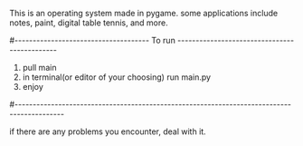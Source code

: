 This is an operating system made in pygame. some applications include notes, paint, digital table tennis, and more.

#------------------------------------- To run ---------------------------------------------

1. pull main
2. in terminal(or editor of your choosing) run main.py
3. enjoy

#-------------------------------------------------------------------------------------------

if there are any problems you encounter, deal with it.
